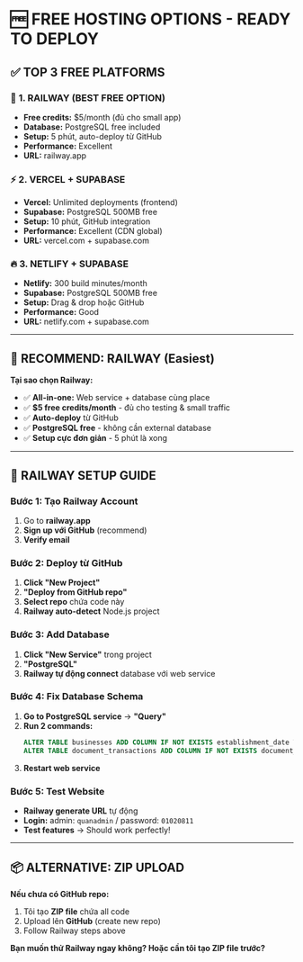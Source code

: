 # 🆓 FREE HOSTING OPTIONS - READY TO DEPLOY

## ✅ **TOP 3 FREE PLATFORMS**

### 🚀 **1. RAILWAY (BEST FREE OPTION)**
- **Free credits:** $5/month (đủ cho small app)
- **Database:** PostgreSQL free included
- **Setup:** 5 phút, auto-deploy từ GitHub
- **Performance:** Excellent
- **URL:** railway.app

### ⚡ **2. VERCEL + SUPABASE**
- **Vercel:** Unlimited deployments (frontend)
- **Supabase:** PostgreSQL 500MB free
- **Setup:** 10 phút, GitHub integration
- **Performance:** Excellent (CDN global)
- **URL:** vercel.com + supabase.com

### 🔥 **3. NETLIFY + SUPABASE**
- **Netlify:** 300 build minutes/month
- **Supabase:** PostgreSQL 500MB free
- **Setup:** Drag & drop hoặc GitHub
- **Performance:** Good
- **URL:** netlify.com + supabase.com

---

## 🎯 **RECOMMEND: RAILWAY (Easiest)**

**Tại sao chọn Railway:**
- ✅ **All-in-one:** Web service + database cùng place
- ✅ **$5 free credits/month** - đủ cho testing & small traffic
- ✅ **Auto-deploy** từ GitHub
- ✅ **PostgreSQL free** - không cần external database
- ✅ **Setup cực đơn giản** - 5 phút là xong

---

## 🚀 **RAILWAY SETUP GUIDE**

### **Bước 1: Tạo Railway Account**
1. Go to **railway.app**
2. **Sign up với GitHub** (recommend)
3. **Verify email**

### **Bước 2: Deploy từ GitHub**
1. **Click "New Project"**
2. **"Deploy from GitHub repo"**
3. **Select repo** chứa code này
4. **Railway auto-detect** Node.js project

### **Bước 3: Add Database**
1. **Click "New Service"** trong project
2. **"PostgreSQL"**
3. **Railway tự động connect** database với web service

### **Bước 4: Fix Database Schema**
1. **Go to PostgreSQL service** → **"Query"**
2. **Run 2 commands:**
   ```sql
   ALTER TABLE businesses ADD COLUMN IF NOT EXISTS establishment_date TEXT;
   ALTER TABLE document_transactions ADD COLUMN IF NOT EXISTS document_number TEXT;
   ```
3. **Restart web service**

### **Bước 5: Test Website**
- **Railway generate URL** tự động
- **Login:** admin: `quanadmin` / password: `01020811`
- **Test features** → Should work perfectly!

---

## 📦 **ALTERNATIVE: ZIP UPLOAD**

**Nếu chưa có GitHub repo:**
1. Tôi tạo **ZIP file** chứa all code
2. Upload lên **GitHub** (create new repo)
3. Follow Railway steps above

**Bạn muốn thử Railway ngay không? Hoặc cần tôi tạo ZIP file trước?**